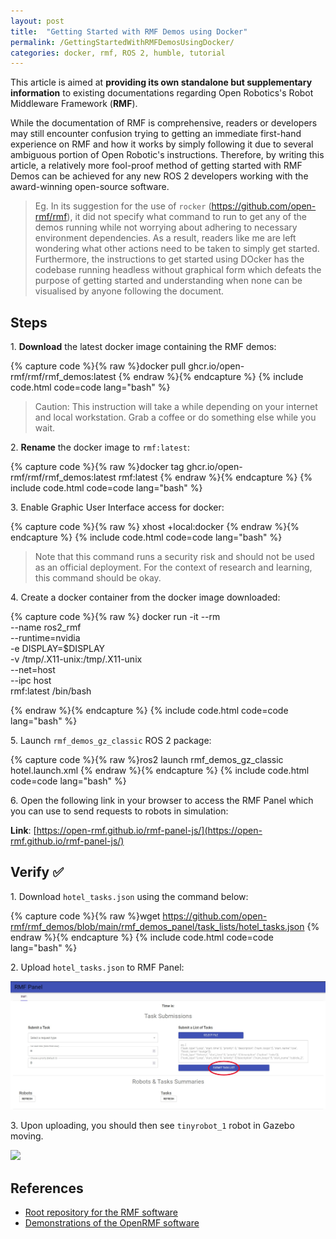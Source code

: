 ```yaml
---
layout: post
title:  "Getting Started with RMF Demos using Docker"
permalink: /GettingStartedWithRMFDemosUsingDocker/
categories: docker, rmf, ROS 2, humble, tutorial
---
```


This article is aimed at **providing its own standalone but supplementary information** to existing documentations regarding Open Robotics's Robot Middleware Framework (**RMF**).

While the documentation of RMF is comprehensive, readers or developers may still encounter confusion trying to getting an immediate first-hand experience on RMF and how it works by simply following it due to several ambiguous portion of Open Robotic's instructions. Therefore, by writing this article, a relatively more fool-proof method of getting started with RMF Demos can be achieved for any new ROS 2 developers working with the award-winning open-source software.

> Eg. In its suggestion for the use of `rocker` (https://github.com/open-rmf/rmf), it did not specify what command to run to get any of the demos running while not worrying about adhering to necessary environment dependencies. As a result, readers like me are left wondering what other actions need to be taken to simply get started. Furthermore, the instructions to get started using DOcker has the codebase running headless without graphical form which defeats the purpose of getting started and understanding when none can be visualised by anyone following the document.

## **Steps**

1\. **Download** the latest docker image containing the RMF demos:

{% capture code %}{% raw %}docker pull ghcr.io/open-rmf/rmf/rmf_demos:latest
{% endraw %}{% endcapture %}
{% include code.html code=code lang="bash" %}

> Caution: This instruction will take a while depending on your internet and local workstation. Grab a coffee or do something else while you wait. 

2\. **Rename** the docker image to `rmf:latest`:

{% capture code %}{% raw %}docker tag ghcr.io/open-rmf/rmf/rmf_demos:latest rmf:latest
{% endraw %}{% endcapture %}
{% include code.html code=code lang="bash" %}

3\. Enable Graphic User Interface access for docker:

{% capture code %}{% raw %}
xhost +local:docker
{% endraw %}{% endcapture %}
{% include code.html code=code lang="bash" %}

> Note that this command runs a security risk and should not be used as an official deployment. For the context of research and learning, this command should be okay.

4\. Create a docker container from the docker image downloaded:

{% capture code %}{% raw %}
docker run -it --rm \
 --name ros2_rmf \
 --runtime=nvidia \
 -e DISPLAY=$DISPLAY \
 -v /tmp/.X11-unix:/tmp/.X11-unix \
 --net=host \
 --ipc host \
 rmf:latest /bin/bash

{% endraw %}{% endcapture %}
{% include code.html code=code lang="bash" %}

5\. Launch `rmf_demos_gz_classic` ROS 2 package:

{% capture code %}{% raw %}ros2 launch rmf_demos_gz_classic hotel.launch.xml
{% endraw %}{% endcapture %}
{% include code.html code=code lang="bash" %}

6\. Open the following link in your browser to access the RMF Panel which you can use to send requests to robots in simulation:

**Link**: [https://open-rmf.github.io/rmf-panel-js/](https://open-rmf.github.io/rmf-panel-js/)

## **Verify** ✅

1\. Download `hotel_tasks.json` using the command below:

{% capture code %}{% raw %}wget https://github.com/open-rmf/rmf_demos/blob/main/rmf_demos_panel/task_lists/hotel_tasks.json
{% endraw %}{% endcapture %}
{% include code.html code=code lang="bash" %}

2\. Upload `hotel_tasks.json` to RMF Panel:

![](/img/2024_05_23/upload_hotel_tasks.jpg)

3\. Upon uploading, you should then see `tinyrobot_1` robot in Gazebo moving. 

![](/img/2024_05_23/tinybot_1_actions_rmf_hotel_spedup.gif)

## **References**

- [Root repository for the RMF software](https://github.com/open-rmf/rmf)
- [Demonstrations of the OpenRMF software](https://github.com/open-rmf/rmf_demos?tab=readme-ov-file)